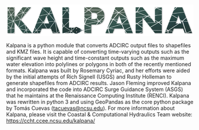 <img src="documentation/imgs/kalpana.PNG" width="1028"/>

Kalpana is a python module that converts ADCIRC output files to shapefiles and KMZ files. It is capable of converting time-varying outputs such as the significant wave height and time-constant outputs such as the maximum water elevation into polylines or polygons in both of the recently mentioned formats.
Kalpana was built by Rosemary Cyriac, and her efforts were aided by the initial attempts of Rich Signell (USGS) and Rusty Holleman to generate shapefiles from ADCIRC results. Jason Fleming improved Kalpana and incorporated the code into ADCIRC Surge Guidance System (ASGS) that he maintains at the Renaissance Computing Institute (RENCI). 
Kalpana was rewritten in python 3 and using GeoPandas as the core python package by Tomás Cuevas (tacuevas@ncsu.edu).
For more information about Kalpana, please visit the Coastal & Computational Hydraulics Team website: https://ccht.ccee.ncsu.edu/kalpana/
